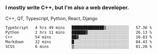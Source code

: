 <h3>I mostly write C++, but I'm also a web developer.</h3>
<p>C++, QT, Typescript, Python, React, Django</p>

<!--START_SECTION:waka-->

```txt
TypeScript   4 hrs 49 mins   ██████████████▒░░░░░░░░░░   57.36 %
Python       2 hrs 11 mins   ██████▓░░░░░░░░░░░░░░░░░░   26.13 %
C++          54 mins         ██▓░░░░░░░░░░░░░░░░░░░░░░   10.83 %
Markdown     22 mins         █░░░░░░░░░░░░░░░░░░░░░░░░   04.43 %
SCSS         6 mins          ▒░░░░░░░░░░░░░░░░░░░░░░░░   01.20 %
```

<!--END_SECTION:waka-->
